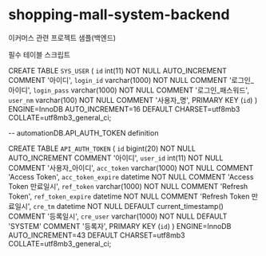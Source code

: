 # shopping-mall-system-backend
이커머스 관련 프로젝트 샘플(백엔드)


필수 테이블 스크립트


CREATE TABLE `SYS_USER` (
`id` int(11) NOT NULL AUTO_INCREMENT COMMENT '아이디',
`login_id` varchar(1000) NOT NULL COMMENT '로그인_아이디',
`login_pass` varchar(1000) NOT NULL COMMENT '로그인_패스워드',
`user_nm` varchar(100) NOT NULL COMMENT '사용자_명',
PRIMARY KEY (`id`)
) ENGINE=InnoDB AUTO_INCREMENT=16 DEFAULT CHARSET=utf8mb3 COLLATE=utf8mb3_general_ci;

-- automationDB.API_AUTH_TOKEN definition

CREATE TABLE `API_AUTH_TOKEN` (
`id` bigint(20) NOT NULL AUTO_INCREMENT COMMENT '아이디',
`user_id` int(11) NOT NULL COMMENT '사용자_아이디',
`acc_token` varchar(1000) NOT NULL COMMENT 'Access Token',
`acc_token_expire` datetime NOT NULL COMMENT 'Access Token 만료일시',
`ref_token` varchar(1000) NOT NULL COMMENT 'Refresh Token',
`ref_token_expire` datetime NOT NULL COMMENT 'Refresh Token 만료일시',
`cre_tm` datetime NOT NULL DEFAULT current_timestamp() COMMENT '등록일시',
`cre_user` varchar(1000) NOT NULL DEFAULT 'SYSTEM' COMMENT '등록자',
PRIMARY KEY (`id`)
) ENGINE=InnoDB AUTO_INCREMENT=43 DEFAULT CHARSET=utf8mb3 COLLATE=utf8mb3_general_ci;